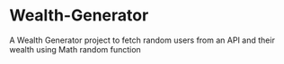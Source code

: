# Wealth-Generator
A Wealth Generator project to fetch random users from an API and their wealth using Math random function

